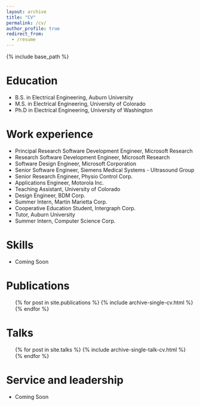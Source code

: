 ```yaml
---
layout: archive
title: "CV"
permalink: /cv/
author_profile: true
redirect_from:
  - /resume
---
```


{% include base_path %}

Education
======
* B.S. in Electrical Engineering, Auburn University
* M.S. in Electrical Engineering, University of Colorado
* Ph.D in Electrical Engineering, University of Washington

Work experience
======
* Principal Research Software Development Engineer, Microsoft Research
* Research Software Development Engineer, Microsoft Research
* Software Design Engineer, Microsoft Corporation
* Senior Software Engineer, Siemens Medical Systems - Ultrasound Group
* Senior Research Engineer, Physio Control Corp.
* Applications Engineer, Motorola Inc.
* Teaching Assistant, University of Colorado
* Design Engineer, BDM Corp.
* Summer Intern, Martin Marietta Corp.
* Cooperative Education Student, Intergraph Corp.
* Tutor, Auburn University
* Summer Intern, Computer Science Corp.
  
Skills
======
* Coming Soon

Publications
======
  <ul>{% for post in site.publications %}
    {% include archive-single-cv.html %}
  {% endfor %}</ul>
  
Talks
======
  <ul>{% for post in site.talks %}
    {% include archive-single-talk-cv.html %}
  {% endfor %}</ul>
  
Service and leadership
======
* Coming Soon
